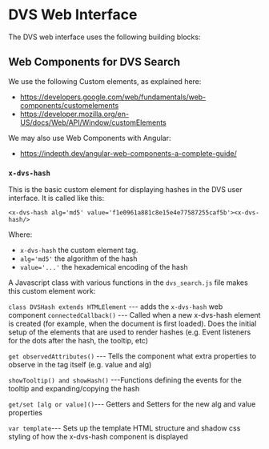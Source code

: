 DVS Web Interface
=================

The DVS web interface uses the following building blocks:



Web Components for DVS Search
-----------------------------

We use the following Custom elements, as explained here:
* https://developers.google.com/web/fundamentals/web-components/customelements
* https://developer.mozilla.org/en-US/docs/Web/API/Window/customElements

We may also use Web Components with Angular:
* https://indepth.dev/angular-web-components-a-complete-guide/


### `x-dvs-hash`
This is the basic custom element for displaying hashes in the DVS user interface. It is called like this:

```
<x-dvs-hash alg='md5' value='f1e0961a881c8e15e4e77587255caf5b'><x-dvs-hash/>
```
Where:

* `x-dvs-hash` the custom element tag.
* `alg='md5'` the algorithm of the hash
* `value='...'` the hexademical encoding of the hash

A Javascript class with various functions in the `dvs_search.js` file makes this custom element work:

`class DVSHash extends HTMLElement` --- adds the `x-dvs-hash` web component
`connectedCallback()` --- Called when a new x-dvs-hash element is created (for example, when the document is first loaded). Does the initial setup of the elements that are used to render hashes (e.g. Event listeners for the dots after the hash, the tooltip, etc)

`get observedAttributes()` --- Tells the component what extra properties to observe in the tag itself (e.g. value and alg)

`showTooltip() and showHash()` ---Functions defining the events for the tooltip and expanding/copying the hash

`get/set [alg or value]()`--- Getters and Setters for the new alg and value properties

`var template`--- Sets up the template HTML structure and shadow css styling of how the x-dvs-hash component is displayed


